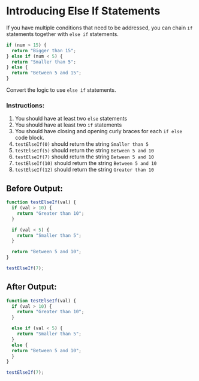 # Introducing Else If Statements

If you have multiple conditions that need to be addressed, you can chain `if` statements together with `else if` statements.

```javascript
if (num > 15) {
  return "Bigger than 15";
} else if (num < 5) {
  return "Smaller than 5";
} else {
  return "Between 5 and 15";
}
```

Convert the logic to use `else if` statements.

### Instructions:
1. You should have at least two `else` statements
2. You should have at least two `if` statements
3. You should have closing and opening curly braces for each `if else` code block.
4. `testElseIf(0)` should return the string `Smaller than 5`
5. `testElseIf(5)` should return the string `Between 5 and 10`
6. `testElseIf(7)` should return the string `Between 5 and 10`
7. `testElseIf(10)` should return the string `Between 5 and 10`
8. `testElseIf(12)` should return the string `Greater than 10`

## Before Output:
```javascript
function testElseIf(val) {
  if (val > 10) {
    return "Greater than 10";
  }

  if (val < 5) {
    return "Smaller than 5";
  }

  return "Between 5 and 10";
}

testElseIf(7);
```

## After Output:
```javascript
function testElseIf(val) {
  if (val > 10) {
    return "Greater than 10";
  }

  else if (val < 5) {
    return "Smaller than 5";
  }
  else {
  return "Between 5 and 10";
  }
}

testElseIf(7);
```